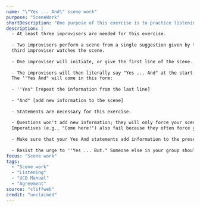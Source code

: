 ```yaml
---
name: "\"Yes ... And\" scene work"
purpose: "SceneWork"
shortDescription: "One purpose of this exercise is to practice listening in a Long Form scene. You must be listening carefully in this exercise since you will have to repeat what was just said. Repeating the information from the previous line proves that you have been listening. When you add new information in your line, you are showing that you understand your partner's contribution to the scene. Yes And scenes usually feel a little stilted. However, this exercise is essential for getting the behavior of Yes And-ing into your muscle memory. Before things become second nature, we need to practice them consciously. This exercise will make it glaringly obvious whether or not you are listening. This exercise prevents you from skipping this important scene work step."
description: |
  - At least three improvisers are needed for this exercise.
  
  - Two improvisers perform a scene from a single suggestion given by the third. The
  third improviser watches the scene.
  
  - One improviser will initiate, or give the first line of the scene.
  
  - The improvisers will then literally say "Yes ... And" at the start of each successive line.
  The ''Yes And" will come in this form:
  
  - ''Yes" [repeat the information from the last line]
  
  - "And" [add new information to the scene]
  
  - Statements are necessary for this exercise.
  
  - Questions won't add new information; they will only force your scene partner to add information.
  Imperatives (e.g., "Come here!") also fail because they often force your scene partner to do something without adding new information about the Who, What, and Where. Statements allow you to more quickly establish a reality and find something unusual to explore in that reality.
  
  - Make sure that your Yes And statements add information to the present moment and the characters in the scene. A void Yes And statements that refer to the past, the future, or characters not in the scene.
  
  - Resist the urge to ''Yes ... But." Someone else in your group should stop the scene every time a scene partner says "But" instead of "And" to give them a chance to deliver a different line without "But." ''Yes ... But" shows a desire to argue instead of building the scene together.
focus: "Scene work"
tags:
  - "Scene work"
  - "Listening"
  - "UCB Manual"
  - "Agreement"
source: "cliffweb"
credit: "unclaimed"
---
```


